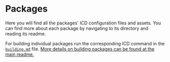 # Packages

Here you will find all the packages' ICD configuration files and assets. You can find more about
each package by navigating to its directory and reading its readme.

For building individual packages run the corresponding ICD command in
the [`building.md`](building.md)
file. [More details on building packages can be found at the main readme.](../README.md#building--installing-provisioning-packages)
